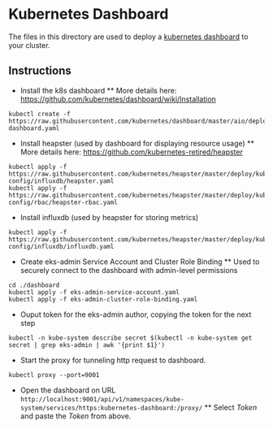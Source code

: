 Kubernetes Dashboard 
====================

The files in this directory are used to deploy a [kubernetes dashboard](https://kubernetes.io/docs/tasks/access-application-cluster/web-ui-dashboard/) 
to your cluster.

Instructions
------------


* Install the k8s dashboard
** More details here: https://github.com/kubernetes/dashboard/wiki/Installation

```
kubectl create -f https://raw.githubusercontent.com/kubernetes/dashboard/master/aio/deploy/recommended/kubernetes-dashboard.yaml
```

* Install heapster (used by dashboard for displaying resource usage)
** More details here: https://github.com/kubernetes-retired/heapster
```
kubectl apply -f https://raw.githubusercontent.com/kubernetes/heapster/master/deploy/kube-config/influxdb/heapster.yaml
kubectl apply -f https://raw.githubusercontent.com/kubernetes/heapster/master/deploy/kube-config/rbac/heapster-rbac.yaml
```

* Install influxdb (used by heapster for storing metrics)
```
kubectl apply -f https://raw.githubusercontent.com/kubernetes/heapster/master/deploy/kube-config/influxdb/influxdb.yaml
```

* Create eks-admin Service Account and Cluster Role Binding
** Used to securely connect to the dashboard with admin-level permissions
```
cd ./dashboard
kubectl apply -f eks-admin-service-account.yaml
kubectl apply -f eks-admin-cluster-role-binding.yaml
```

* Ouput token for the eks-admin author, copying the token for the next step
```
kubectl -n kube-system describe secret $(kubectl -n kube-system get secret | grep eks-admin | awk '{print $1}')
```

* Start the proxy for tunneling http request to dashboard.
```
kubectl proxy --port=9001
```

* Open the dashboard
on URL `http://localhost:9001/api/v1/namespaces/kube-system/services/https:kubernetes-dashboard:/proxy/`
** Select _Token_ and paste the _Token_ from above.

